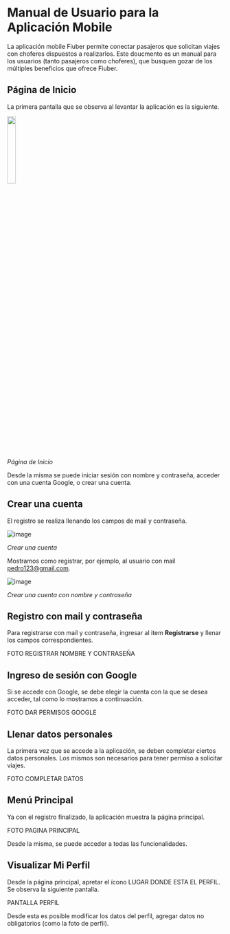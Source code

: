 # Manual de Usuario para la Aplicación Mobile

La aplicación mobile Fiuber permite conectar pasajeros que solicitan viajes con choferes dispuestos a realizarlos. Este doucmento es un manual para los usuarios (tanto pasajeros como choferes), que busquen gozar de los múltiples beneficios que ofrece Fiuber.  

## Página de Inicio

La primera pantalla que se observa al levantar la aplicación es la siguiente. 

<img src="https://user-images.githubusercontent.com/65830097/207965446-3860f7ba-c247-4b9f-a02a-dd10a15df14c.png" width=20% height=20%>

*Página de Inicio*

Desde la misma se puede iniciar sesión con nombre y contraseña, acceder con una cuenta Google, o crear una cuenta.


## Crear una cuenta
El registro se realiza llenando los campos de mail y contraseña.

![image](https://user-images.githubusercontent.com/65830097/207965892-bff4510a-b0b0-434b-9aa1-250b3733b1ef.png)

*Crear una cuenta*

Mostramos como registrar, por ejemplo, al usuario con mail pedro123@gmail.com.

![image](https://user-images.githubusercontent.com/65830097/207966272-f86aceff-e13c-4548-8a82-4a0165dc8c8f.png)

*Crear una cuenta con nombre y contraseña*


## Registro con mail y contraseña

Para registrarse con mail y contraseña, ingresar al item **Registrarse** y llenar los campos correspondientes.

FOTO REGISTRAR NOMBRE Y CONTRASEÑA

## Ingreso de sesión con Google

Si se accede con Google, se debe elegir la cuenta con la que se desea acceder, tal como lo mostramos a continuación.

FOTO DAR PERMISOS GOOGLE

## Llenar datos personales

La primera vez que se accede a la aplicación, se deben completar ciertos datos personales. Los mismos son necesarios para tener permiso a solicitar viajes. 

FOTO COMPLETAR DATOS

## Menú Principal

Ya con el registro finalizado, la aplicación muestra la página principal.

FOTO PAGINA PRINCIPAL


Desde la misma, se puede acceder a todas las funcionalidades.


## Visualizar Mi Perfil

Desde la página principal, apretar el ícono LUGAR DONDE ESTA EL PERFIL. Se observa la siguiente pantalla.

PANTALLA PERFIL

Desde esta es posible modificar los datos del perfil, agregar datos no obligatorios (como la foto de perfil). 

